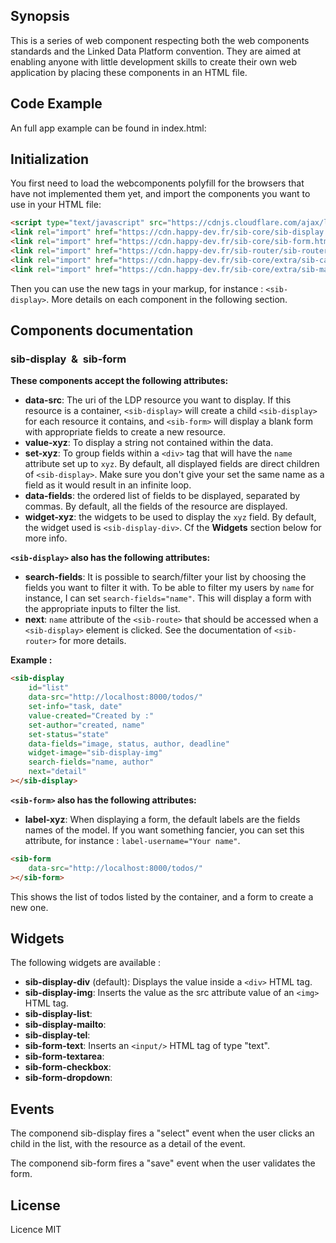 ## Synopsis

This is a series of web component respecting both the web components standards and the Linked Data Platform convention.
They are aimed at enabling anyone with little development skills to create their own web application by placing these components in an HTML file.

## Code Example

An full app example can be found in index.html:

## Initialization

You first need to load the webcomponents polyfill for the browsers that have not implemented them yet, and import the components you want to use in your HTML file:
```html
<script type="text/javascript" src="https://cdnjs.cloudflare.com/ajax/libs/webcomponentsjs/1.0.20/webcomponents-loader.js"></script>
<link rel="import" href="https://cdn.happy-dev.fr/sib-core/sib-display.html" />
<link rel="import" href="https://cdn.happy-dev.fr/sib-core/sib-form.html" />
<link rel="import" href="https://cdn.happy-dev.fr/sib-router/sib-router.html" />
<link rel="import" href="https://cdn.happy-dev.fr/sib-core/extra/sib-calendar.html" />
<link rel="import" href="https://cdn.happy-dev.fr/sib-core/extra/sib-map.html" />
```

Then you can use the new tags in your markup, for instance : `<sib-display>`. More details on each component in the following section. 

## Components documentation

### sib-display &nbsp;&&nbsp; sib-form

**These components accept the following attributes:**

 - **data-src**: The uri of the LDP resource you want to display. If this resource is a container, `<sib-display>` will create a child `<sib-display>` for each resource it contains, and `<sib-form>` will display a blank form with appropriate fields to create a new resource.
 - **value-xyz**: To display a string not contained within the data.
 - **set-xyz**: To group fields within a `<div>` tag that will have the `name` attribute set up to `xyz`. By default, all displayed fields are direct children of `<sib-display>`. Make sure you don't give your set the same name as a field as it would result in an infinite loop.
 - **data-fields**: the ordered list of fields to be displayed, separated by commas. By default, all the fields of the resource are displayed.
 - **widget-xyz**: the widgets to be used to display the `xyz` field. By default, the widget used is `<sib-display-div>`. Cf the **Widgets** section below for more info.

**`<sib-display>` also has the following attributes:**
 - **search-fields**: It is possible to search/filter your list by choosing the fields you want to filter it with. To be able to filter my users by `name` for instance, I can set `search-fields="name"`. This will display a form with the appropriate inputs to filter the list.
 - **next**: `name` attribute of the `<sib-route>` that should be accessed when a `<sib-display>` element is clicked. See the documentation of `<sib-router>` for more details.

**Example :**
```html
<sib-display 
    id="list"
    data-src="http://localhost:8000/todos/"
    set-info="task, date"
    value-created="Created by :"
    set-author="created, name"
    set-status="state"
    data-fields="image, status, author, deadline"
    widget-image="sib-display-img"
    search-fields="name, author"
    next="detail"
></sib-display>
```

**`<sib-form>` also has the following attributes:**
 - **label-xyz**: When displaying a form, the default labels are the fields names of the model. If you want something fancier, you can set this attribute, for instance : `label-username="Your name"`.
```html
<sib-form 
    data-src="http://localhost:8000/todos/"
></sib-form>
```
This shows the list of todos listed by the container, and a form to create a new one.

## Widgets

The following widgets are available : 

 - **sib-display-div** (default): Displays the value inside a `<div>` HTML tag. 
 - **sib-display-img**: Inserts the value as the src attribute value of an `<img>` HTML tag. 
 - **sib-display-list**:
 - **sib-display-mailto**:
 - **sib-display-tel**:
 - **sib-form-text**: Inserts an `<input/>` HTML tag of type "text". 
 - **sib-form-textarea**:
 - **sib-form-checkbox**:
 - **sib-form-dropdown**:
## Events

The componend sib-display fires a "select" event when the user clicks an child in the list, with the resource as a detail of the event.

The componend sib-form fires a "save" event when the user validates the form.


## License

Licence MIT



